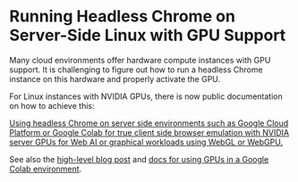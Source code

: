 # Running Headless Chrome on Server-Side Linux with GPU Support

Many cloud environments offer hardware compute instances with GPU
support. It is challenging to figure out how to run a headless Chrome
instance on this hardware and properly activate the GPU.

For Linux instances with NVIDIA GPUs, there is now public
documentation on how to achieve this:

[Using headless Chrome on server side environments such as Google
Cloud Platform or Google Colab for true client side browser emulation
with NVIDIA server GPUs for Web AI or graphical workloads using WebGL
or
WebGPU.](https://github.com/jasonmayes/headless-chrome-nvidia-t4-gpu-support)

See also the [high-level blog
post](https://developer.chrome.com/blog/supercharge-web-ai-testing)
and [docs for using GPUs in a Google Colab
environment](https://developer.chrome.com/docs/web-platform/webgpu/colab-headless).
